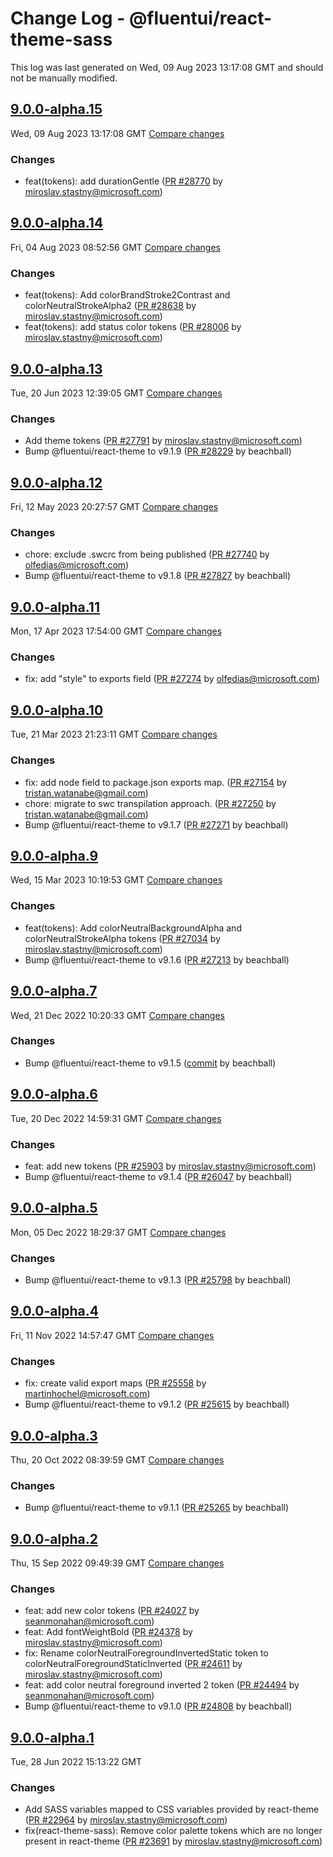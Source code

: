 # Change Log - @fluentui/react-theme-sass

This log was last generated on Wed, 09 Aug 2023 13:17:08 GMT and should not be manually modified.

<!-- Start content -->

## [9.0.0-alpha.15](https://github.com/microsoft/fluentui/tree/@fluentui/react-theme-sass_v9.0.0-alpha.15)

Wed, 09 Aug 2023 13:17:08 GMT 
[Compare changes](https://github.com/microsoft/fluentui/compare/@fluentui/react-theme-sass_v9.0.0-alpha.14..@fluentui/react-theme-sass_v9.0.0-alpha.15)

### Changes

- feat(tokens): add durationGentle ([PR #28770](https://github.com/microsoft/fluentui/pull/28770) by miroslav.stastny@microsoft.com)

## [9.0.0-alpha.14](https://github.com/microsoft/fluentui/tree/@fluentui/react-theme-sass_v9.0.0-alpha.14)

Fri, 04 Aug 2023 08:52:56 GMT 
[Compare changes](https://github.com/microsoft/fluentui/compare/@fluentui/react-theme-sass_v9.0.0-alpha.13..@fluentui/react-theme-sass_v9.0.0-alpha.14)

### Changes

- feat(tokens): Add colorBrandStroke2Contrast and colorNeutralStrokeAlpha2 ([PR #28638](https://github.com/microsoft/fluentui/pull/28638) by miroslav.stastny@microsoft.com)
- feat(tokens): add status color tokens ([PR #28006](https://github.com/microsoft/fluentui/pull/28006) by miroslav.stastny@microsoft.com)

## [9.0.0-alpha.13](https://github.com/microsoft/fluentui/tree/@fluentui/react-theme-sass_v9.0.0-alpha.13)

Tue, 20 Jun 2023 12:39:05 GMT 
[Compare changes](https://github.com/microsoft/fluentui/compare/@fluentui/react-theme-sass_v9.0.0-alpha.12..@fluentui/react-theme-sass_v9.0.0-alpha.13)

### Changes

- Add theme tokens ([PR #27791](https://github.com/microsoft/fluentui/pull/27791) by miroslav.stastny@microsoft.com)
- Bump @fluentui/react-theme to v9.1.9 ([PR #28229](https://github.com/microsoft/fluentui/pull/28229) by beachball)

## [9.0.0-alpha.12](https://github.com/microsoft/fluentui/tree/@fluentui/react-theme-sass_v9.0.0-alpha.12)

Fri, 12 May 2023 20:27:57 GMT 
[Compare changes](https://github.com/microsoft/fluentui/compare/@fluentui/react-theme-sass_v9.0.0-alpha.11..@fluentui/react-theme-sass_v9.0.0-alpha.12)

### Changes

- chore: exclude .swcrc from being published ([PR #27740](https://github.com/microsoft/fluentui/pull/27740) by olfedias@microsoft.com)
- Bump @fluentui/react-theme to v9.1.8 ([PR #27827](https://github.com/microsoft/fluentui/pull/27827) by beachball)

## [9.0.0-alpha.11](https://github.com/microsoft/fluentui/tree/@fluentui/react-theme-sass_v9.0.0-alpha.11)

Mon, 17 Apr 2023 17:54:00 GMT 
[Compare changes](https://github.com/microsoft/fluentui/compare/@fluentui/react-theme-sass_v9.0.0-alpha.10..@fluentui/react-theme-sass_v9.0.0-alpha.11)

### Changes

- fix: add "style" to exports field ([PR #27274](https://github.com/microsoft/fluentui/pull/27274) by olfedias@microsoft.com)

## [9.0.0-alpha.10](https://github.com/microsoft/fluentui/tree/@fluentui/react-theme-sass_v9.0.0-alpha.10)

Tue, 21 Mar 2023 21:23:11 GMT 
[Compare changes](https://github.com/microsoft/fluentui/compare/@fluentui/react-theme-sass_v9.0.0-alpha.9..@fluentui/react-theme-sass_v9.0.0-alpha.10)

### Changes

- fix: add node field to package.json exports map. ([PR #27154](https://github.com/microsoft/fluentui/pull/27154) by tristan.watanabe@gmail.com)
- chore: migrate to swc transpilation approach. ([PR #27250](https://github.com/microsoft/fluentui/pull/27250) by tristan.watanabe@gmail.com)
- Bump @fluentui/react-theme to v9.1.7 ([PR #27271](https://github.com/microsoft/fluentui/pull/27271) by beachball)

## [9.0.0-alpha.9](https://github.com/microsoft/fluentui/tree/@fluentui/react-theme-sass_v9.0.0-alpha.9)

Wed, 15 Mar 2023 10:19:53 GMT 
[Compare changes](https://github.com/microsoft/fluentui/compare/@fluentui/react-theme-sass_v9.0.0-alpha.8..@fluentui/react-theme-sass_v9.0.0-alpha.9)

### Changes

- feat(tokens): Add colorNeutralBackgroundAlpha and colorNeutralStrokeAlpha tokens ([PR #27034](https://github.com/microsoft/fluentui/pull/27034) by miroslav.stastny@microsoft.com)
- Bump @fluentui/react-theme to v9.1.6 ([PR #27213](https://github.com/microsoft/fluentui/pull/27213) by beachball)

## [9.0.0-alpha.7](https://github.com/microsoft/fluentui/tree/@fluentui/react-theme-sass_v9.0.0-alpha.7)

Wed, 21 Dec 2022 10:20:33 GMT 
[Compare changes](https://github.com/microsoft/fluentui/compare/@fluentui/react-theme-sass_v9.0.0-alpha.6..@fluentui/react-theme-sass_v9.0.0-alpha.7)

### Changes

- Bump @fluentui/react-theme to v9.1.5 ([commit](https://github.com/microsoft/fluentui/commit/66bf89f634cad4a275e957d7a2214c7e73ff8c2e) by beachball)

## [9.0.0-alpha.6](https://github.com/microsoft/fluentui/tree/@fluentui/react-theme-sass_v9.0.0-alpha.6)

Tue, 20 Dec 2022 14:59:31 GMT 
[Compare changes](https://github.com/microsoft/fluentui/compare/@fluentui/react-theme-sass_v9.0.0-alpha.5..@fluentui/react-theme-sass_v9.0.0-alpha.6)

### Changes

- feat: add new tokens ([PR #25903](https://github.com/microsoft/fluentui/pull/25903) by miroslav.stastny@microsoft.com)
- Bump @fluentui/react-theme to v9.1.4 ([PR #26047](https://github.com/microsoft/fluentui/pull/26047) by beachball)

## [9.0.0-alpha.5](https://github.com/microsoft/fluentui/tree/@fluentui/react-theme-sass_v9.0.0-alpha.5)

Mon, 05 Dec 2022 18:29:37 GMT 
[Compare changes](https://github.com/microsoft/fluentui/compare/@fluentui/react-theme-sass_v9.0.0-alpha.4..@fluentui/react-theme-sass_v9.0.0-alpha.5)

### Changes

- Bump @fluentui/react-theme to v9.1.3 ([PR #25798](https://github.com/microsoft/fluentui/pull/25798) by beachball)

## [9.0.0-alpha.4](https://github.com/microsoft/fluentui/tree/@fluentui/react-theme-sass_v9.0.0-alpha.4)

Fri, 11 Nov 2022 14:57:47 GMT 
[Compare changes](https://github.com/microsoft/fluentui/compare/@fluentui/react-theme-sass_v9.0.0-alpha.3..@fluentui/react-theme-sass_v9.0.0-alpha.4)

### Changes

- fix: create valid export maps ([PR #25558](https://github.com/microsoft/fluentui/pull/25558) by martinhochel@microsoft.com)
- Bump @fluentui/react-theme to v9.1.2 ([PR #25615](https://github.com/microsoft/fluentui/pull/25615) by beachball)

## [9.0.0-alpha.3](https://github.com/microsoft/fluentui/tree/@fluentui/react-theme-sass_v9.0.0-alpha.3)

Thu, 20 Oct 2022 08:39:59 GMT 
[Compare changes](https://github.com/microsoft/fluentui/compare/@fluentui/react-theme-sass_v9.0.0-alpha.2..@fluentui/react-theme-sass_v9.0.0-alpha.3)

### Changes

- Bump @fluentui/react-theme to v9.1.1 ([PR #25265](https://github.com/microsoft/fluentui/pull/25265) by beachball)

## [9.0.0-alpha.2](https://github.com/microsoft/fluentui/tree/@fluentui/react-theme-sass_v9.0.0-alpha.2)

Thu, 15 Sep 2022 09:49:39 GMT 
[Compare changes](https://github.com/microsoft/fluentui/compare/@fluentui/react-theme-sass_v9.0.0-alpha.1..@fluentui/react-theme-sass_v9.0.0-alpha.2)

### Changes

- feat: add new color tokens ([PR #24027](https://github.com/microsoft/fluentui/pull/24027) by seanmonahan@microsoft.com)
- feat: Add fontWeightBold ([PR #24378](https://github.com/microsoft/fluentui/pull/24378) by miroslav.stastny@microsoft.com)
- fix: Rename colorNeutralForegroundInvertedStatic token to colorNeutralForegroundStaticInverted ([PR #24611](https://github.com/microsoft/fluentui/pull/24611) by miroslav.stastny@microsoft.com)
- feat: add color neutral foreground inverted 2 token ([PR #24494](https://github.com/microsoft/fluentui/pull/24494) by seanmonahan@microsoft.com)
- Bump @fluentui/react-theme to v9.1.0 ([PR #24808](https://github.com/microsoft/fluentui/pull/24808) by beachball)

## [9.0.0-alpha.1](https://github.com/microsoft/fluentui/tree/@fluentui/react-theme-sass_v9.0.0-alpha.1)

Tue, 28 Jun 2022 15:13:22 GMT

### Changes

- Add SASS variables mapped to CSS variables provided by react-theme ([PR #22964](https://github.com/microsoft/fluentui/pull/22964) by miroslav.stastny@microsoft.com)
- fix(react-theme-sass): Remove color palette tokens which are no longer present in react-theme ([PR #23691](https://github.com/microsoft/fluentui/pull/23691) by miroslav.stastny@microsoft.com)
